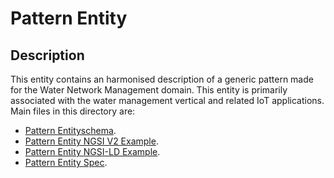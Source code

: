 # Pattern Entity

## Description
This entity contains an harmonised description of a generic pattern made for the Water Network Management domain. This entity is primarily associated with the water management vertical and related IoT applications.
Main files in this directory are:

-   [Pattern Entityschema](schema.json).
-   [Pattern Entity NGSI V2 Example](example-normalized.json).
-   [Pattern Entity NGSI-LD Example](example-normalized-ld.jsonld).
-   [Pattern Entity Spec](doc/spec.md).